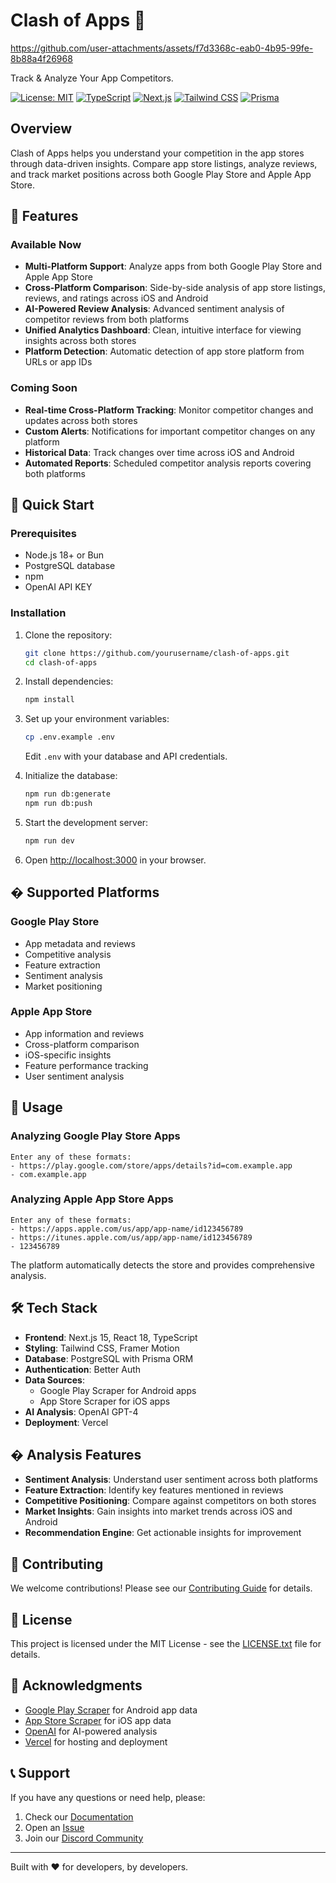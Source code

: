 # Clash of Apps 🚀

https://github.com/user-attachments/assets/f7d3368c-eab0-4b95-99fe-8b88a4f26968

Track & Analyze Your App Competitors.

[![License: MIT](https://img.shields.io/badge/License-MIT-yellow.svg)](https://opensource.org/licenses/MIT)
[![TypeScript](https://img.shields.io/badge/TypeScript-007ACC?logo=typescript&logoColor=white)](https://www.typescriptlang.org/)
[![Next.js](https://img.shields.io/badge/Next.js-black?logo=next.js&logoColor=white)](https://nextjs.org/)
[![Tailwind CSS](https://img.shields.io/badge/Tailwind_CSS-38B2AC?logo=tailwind-css&logoColor=white)](https://tailwindcss.com/)
[![Prisma](https://img.shields.io/badge/Prisma-2D3748?logo=prisma&logoColor=white)](https://www.prisma.io/)

## Overview

Clash of Apps helps you understand your competition in the app stores through data-driven insights. Compare app store listings, analyze reviews, and track market positions across both Google Play Store and Apple App Store.

## 🌟 Features

### Available Now

- **Multi-Platform Support**: Analyze apps from both Google Play Store and Apple App Store
- **Cross-Platform Comparison**: Side-by-side analysis of app store listings, reviews, and ratings across iOS and Android
- **AI-Powered Review Analysis**: Advanced sentiment analysis of competitor reviews from both platforms
- **Unified Analytics Dashboard**: Clean, intuitive interface for viewing insights across both stores
- **Platform Detection**: Automatic detection of app store platform from URLs or app IDs

### Coming Soon

- **Real-time Cross-Platform Tracking**: Monitor competitor changes and updates across both stores
- **Custom Alerts**: Notifications for important competitor changes on any platform
- **Historical Data**: Track changes over time across iOS and Android
- **Automated Reports**: Scheduled competitor analysis reports covering both platforms

## 🚀 Quick Start

### Prerequisites

- Node.js 18+ or Bun
- PostgreSQL database
- npm
- OpenAI API KEY

### Installation

1. Clone the repository:

   ```bash
   git clone https://github.com/yourusername/clash-of-apps.git
   cd clash-of-apps
   ```

2. Install dependencies:

   ```bash
   npm install
   ```

3. Set up your environment variables:

   ```bash
   cp .env.example .env
   ```

   Edit `.env` with your database and API credentials.

4. Initialize the database:

   ```bash
   npm run db:generate
   npm run db:push
   ```

5. Start the development server:

   ```bash
   npm run dev
   ```

6. Open [http://localhost:3000](http://localhost:3000) in your browser.

## � Supported Platforms

### Google Play Store

- App metadata and reviews
- Competitive analysis
- Feature extraction
- Sentiment analysis
- Market positioning

### Apple App Store

- App information and reviews
- Cross-platform comparison
- iOS-specific insights
- Feature performance tracking
- User sentiment analysis

## 🔧 Usage

### Analyzing Google Play Store Apps

```
Enter any of these formats:
- https://play.google.com/store/apps/details?id=com.example.app
- com.example.app
```

### Analyzing Apple App Store Apps

```
Enter any of these formats:
- https://apps.apple.com/us/app/app-name/id123456789
- https://itunes.apple.com/us/app/app-name/id123456789
- 123456789
```

The platform automatically detects the store and provides comprehensive analysis.

## 🛠️ Tech Stack

- **Frontend**: Next.js 15, React 18, TypeScript
- **Styling**: Tailwind CSS, Framer Motion
- **Database**: PostgreSQL with Prisma ORM
- **Authentication**: Better Auth
- **Data Sources**:
  - Google Play Scraper for Android apps
  - App Store Scraper for iOS apps
- **AI Analysis**: OpenAI GPT-4
- **Deployment**: Vercel

## � Analysis Features

- **Sentiment Analysis**: Understand user sentiment across both platforms
- **Feature Extraction**: Identify key features mentioned in reviews
- **Competitive Positioning**: Compare against competitors on both stores
- **Market Insights**: Gain insights into market trends across iOS and Android
- **Recommendation Engine**: Get actionable insights for improvement

## 🤝 Contributing

We welcome contributions! Please see our [Contributing Guide](CONTRIBUTING.md) for details.

## 📄 License

This project is licensed under the MIT License - see the [LICENSE.txt](LICENSE.txt) file for details.

## 🙏 Acknowledgments

- [Google Play Scraper](https://github.com/facundoolano/google-play-scraper) for Android app data
- [App Store Scraper](https://github.com/facundoolano/app-store-scraper) for iOS app data
- [OpenAI](https://openai.com/) for AI-powered analysis
- [Vercel](https://vercel.com/) for hosting and deployment

## 📞 Support

If you have any questions or need help, please:

1. Check our [Documentation](docs/)
2. Open an [Issue](https://github.com/yourusername/clash-of-apps/issues)
3. Join our [Discord Community](https://discord.gg/clashofapps)

---

Built with ❤️ for developers, by developers.
